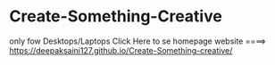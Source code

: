 # Create-Something-Creative

only fow Desktops/Laptops
Click Here to se homepage website ====>  https://deepaksaini127.github.io/Create-Something-creative/
